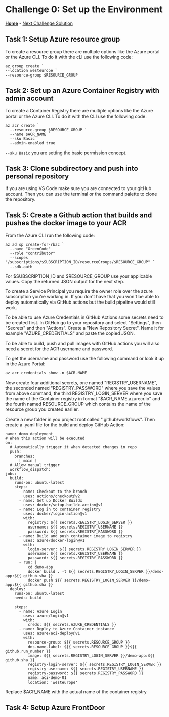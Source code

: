 # Challenge 0: Set up the Environment

**[Home](../README.md)** - [Next Challenge Solution](01-Build-and-push-locally-solution.md)

## Task 1: Setup Azure resource group

To create a resource group there are multiple options like the Azure portal or the Azure CLI. To do it with the cLI use the following code:

```
az group create `
--location westeurope `
--resource-group $RESOURCE_GROUP
```

## Task 2: Set up an Azure Container Registry with admin account

To create a Container Registry there are multiple options like the Azure portal or the Azure CLI. To do it with the CLI use the following code:

```
az acr create `
  --resource-group $RESOURCE_GROUP `
  --name $ACR_NAME `
  --sku Basic `
  --admin-enabled true
```
`--sku Basic`
you are setting the basic permission concept.

## Task 3: Clone subdirectory and push into personal repository

If you are using VS Code make sure you are connected to your gitHub account.
Then you can use the terminal or the command palette to clone the repository.


## Task 5: Create a Github action that builds and pushes the docker image to your ACR

From the Azure CLI run the following code: 
```
az ad sp create-for-rbac `
  --name "GreenCode"
  --role "contributor"
  --scopes "/subscriptions/$SUBSCRIPTION_ID/resourceGroups/$RESOURCE_GROUP" `
  --sdk-auth
```
For $SUBSCRIPTION_ID and $RESOURCE_GROUP use your applicable values.
Copy the returned JSON output for the next step.

To create a Service Principal you require the owner role over the azure subscription you're working in. If you don't have that you won't be able to deploy automatically via GitHub actions but the build pipeline would still work.


To be able to use Azure Credentials in GitHub Actions some secrets need to be created first. In GitHub go to your repository and select "Settings", then "Secrets" and then "Actions". Create a "New Repository Secret".
Name it for example "AZURE_CREDENTIALS" and paste the copied JSON.

To be able to build, push and pull images with GitHub actions you will also need a secret for the ACR username and password.

To get the username and password use the following command or look it up in the Azure Portal:

`az acr credentials show -n $ACR-NAME`

Now create four additional secrets, one named "REGISTRY_USERNAME", the seconded named "REGISTRY_PASSWORD" where you save the values from above command, the third REGISTRY_LOGIN_SERVER where you save the name of the Container registry in format "$ACR_NAME.azurecr.io" and the fourth named RESOURCE_GROUP which contains the name of the resource group you created earlier.

Create a new folder in you project root called ".github/workflows". Then create a .yaml file for the build and deploy GitHub Action:

```
name: demo deployment
# When this action will be executed
on:
  # Automatically trigger it when detected changes in repo
  push:
    branches: 
      [ main ]
  # Allow manual trigger 
  workflow_dispatch:
jobs:
  build:
    runs-on: ubuntu-latest
    steps:
      - name: Checkout to the branch
        uses: actions/checkout@v2
      - name: Set up Docker Buildx
        uses: docker/setup-buildx-action@v1
      - name: Log in to container registry
        uses: docker/login-action@v1
        with:
          registry: ${{ secrets.REGISTRY_LOGIN_SERVER }}
          username: ${{ secrets.REGISTRY_USERNAME }}
          password: ${{ secrets.REGISTRY_PASSWORD }}
      - name: Build and push container image to registry
        uses: azure/docker-login@v1
        with:
          login-server: ${{ secrets.REGISTRY_LOGIN_SERVER }}
          username: ${{ secrets.REGISTRY_USERNAME }}
          password: ${{ secrets.REGISTRY_PASSWORD }}
      - run: |
          cd demo-app
          docker build . -t ${{ secrets.REGISTRY_LOGIN_SERVER }}/demo-app:${{ github.sha }}
          docker push ${{ secrets.REGISTRY_LOGIN_SERVER }}/demo-app:${{ github.sha }}
  deploy:
    runs-on: ubuntu-latest
    needs: build
    
    steps:
      - name: Azure Login
        uses: azure/login@v1
        with:
          creds: ${{ secrets.AZURE_CREDENTIALS }}
      - name: Deploy to Azure Container instance
        uses: azure/aci-deploy@v1
        with:
          resource-group: ${{ secrets.RESOURCE_GROUP }}
          dns-name-label: ${{ secrets.RESOURCE_GROUP }}${{ github.run_number }}
          image: ${{ secrets.REGISTRY_LOGIN_SERVER }}/demo-app:${{ github.sha }}
          registry-login-server: ${{ secrets.REGISTRY_LOGIN_SERVER }}
          registry-username: ${{ secrets.REGISTRY_USERNAME }}
          registry-password: ${{ secrets.REGISTRY_PASSWORD }}
          name: aci-demo-01
          location: 'westeurope'
```
Replace $ACR_NAME with the actual name of the container registry
## Task 4: Setup Azure FrontDoor
